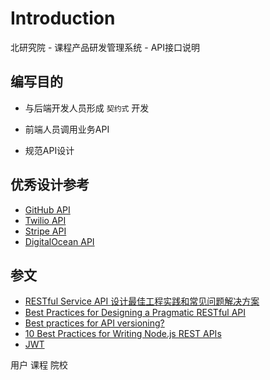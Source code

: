 # Introduction

北研究院 - 课程产品研发管理系统 - API接口说明

## 编写目的

- 与后端开发人员形成 `契约式` 开发

- 前端人员调用业务API

- 规范API设计

## 优秀设计参考

- [GitHub API](https://developer.github.com/v3/)
- [Twilio API](https://www.twilio.com/docs/api/rest)
- [Stripe API](https://stripe.com/docs/api)
- [DigitalOcean API](https://developers.digitalocean.com/documentation/v2/#introduction)

## 参文

- [RESTful Service API 设计最佳工程实践和常见问题解决方案](http://www.jianshu.com/p/cf80d644727e)
- [Best Practices for Designing a Pragmatic RESTful API](http://www.vinaysahni.com/best-practices-for-a-pragmatic-restful-api)
- [Best practices for API versioning?](https://stackoverflow.com/questions/389169/best-practices-for-api-versioning)
- [10 Best Practices for Writing Node.js REST APIs](https://blog.risingstack.com/10-best-practices-for-writing-node-js-rest-apis/)
- [JWT](https://jwt.io/)


用户
课程
院校


